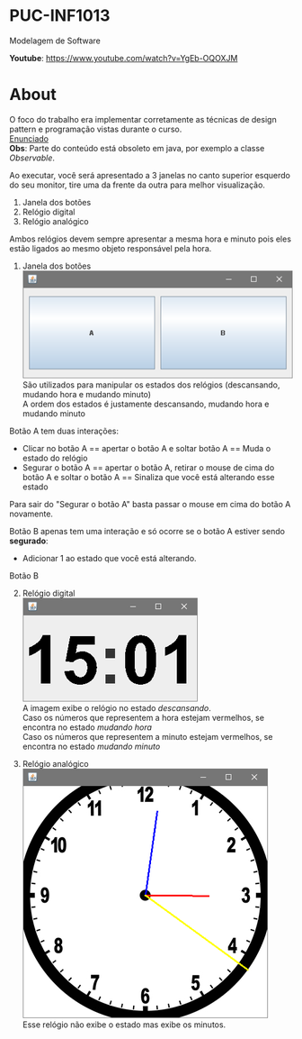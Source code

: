 # PUC-INF1013
Modelagem de Software

**Youtube**: https://www.youtube.com/watch?v=YgEb-OQOXJM  

# About
O foco do trabalho era implementar corretamente as técnicas de design pattern e programação vistas durante o curso.  
[Enunciado](https://github.com/thiagola92/PUC-INF1013-Relogio/blob/master/1121561/RelogioDigital.pdf)  
**Obs**: Parte do conteúdo está obsoleto em java, por exemplo a classe *Observable*.  

Ao executar, você será apresentado a 3 janelas no canto superior esquerdo do seu monitor, tire uma da frente da outra para melhor visualização.  
1. Janela dos botões
2. Relógio digital
3. Relógio analógico

Ambos relógios devem sempre apresentar a mesma hora e minuto pois eles estão ligados ao mesmo objeto responsável pela hora.  

1) Janela dos botões  
![botoes](img/botoes.png)  
São utilizados para manipular os estados dos relógios (descansando, mudando hora e mudando minuto)  
A ordem dos estados é justamente descansando, mudando hora e mudando minuto  

Botão A tem duas interações:  
* Clicar no botão A == apertar o botão A e soltar botão A == Muda o estado do relógio
* Segurar o botão A == apertar o botão A, retirar o mouse de cima do botão A e soltar o botão A == Sinaliza que você está alterando esse estado

Para sair do "Segurar o botão A" basta passar o mouse em cima do botão A novamente.  

Botão B apenas tem uma interação e só ocorre se o botão A estiver sendo **segurado**:  
* Adicionar 1 ao estado que você está alterando.  

Botão B

2) Relógio digital  
![relogio digital](img/digital.png)  
A imagem exibe o relógio no estado *descansando*.  
Caso os números que representem a hora estejam vermelhos, se encontra no estado *mudando hora*  
Caso os números que representem a minuto estejam vermelhos, se encontra no estado *mudando minuto*  

3) Relógio analógico  
![relogio analogico](img/analogico.png)  
Esse relógio não exibe o estado mas exibe os minutos.  
